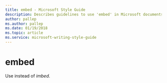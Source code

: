 ```yaml
---
title: embed - Microsoft Style Guide
description: Describes guidelines to use 'embed' in Microsoft documents.
author: pallep
ms.author: pallep
ms.date: 01/19/2018
ms.topic: article
ms.service: microsoft-writing-style-guide
---
```


# embed

Use instead of *imbed*.
